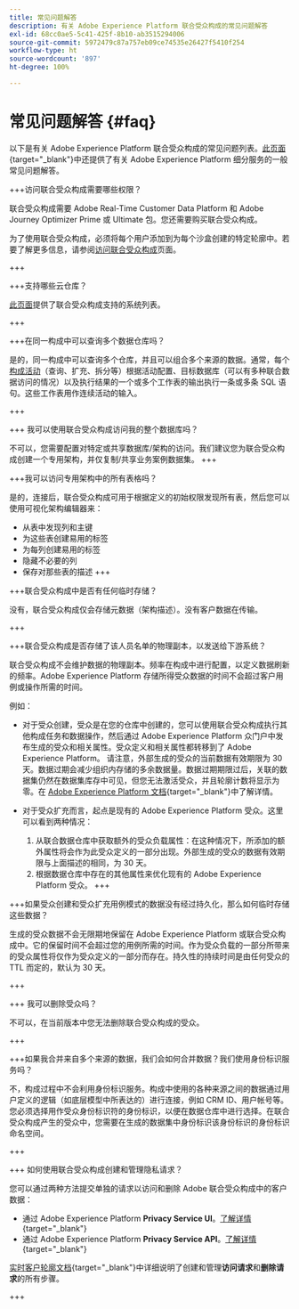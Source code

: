 ```yaml
---
title: 常见问题解答
description: 有关 Adobe Experience Platform 联合受众构成的常见问题解答
exl-id: 68cc0ae5-5c41-425f-8b10-ab3515294006
source-git-commit: 5972479c87a757eb09ce74535e26427f5410f254
workflow-type: ht
source-wordcount: '897'
ht-degree: 100%

---
```


# 常见问题解答 {#faq}

以下是有关 Adobe Experience Platform 联合受众构成的常见问题列表。[此页面](https://experienceleague.adobe.com/zh-hans/docs/experience-platform/segmentation/faq){target="_blank"}中还提供了有关 Adobe Experience Platform 细分服务的一般常见问题解答。


+++访问联合受众构成需要哪些权限？

联合受众构成需要 Adobe Real-Time Customer Data Platform 和 Adobe Journey Optimizer Prime 或 Ultimate 包。您还需要购买联合受众构成。

为了使用联合受众构成，必须将每个用户添加到为每个沙盒创建的特定轮廓中。若要了解更多信息，请参阅[访问联合受众构成](access-prerequisites.md)页面。

+++

+++支持哪些云仓库？

[此页面](../start/access-prerequisites.md#supported-systems)提供了联合受众构成支持的系统列表。

+++


+++在同一构成中可以查询多个数据仓库吗？

是的，同一构成中可以查询多个仓库，并且可以组合多个来源的数据。通常，每个[构成活动](../compositions/orchestrate-activities.md)（查询、扩充、拆分等）根据活动配置、目标数据库（可以有多种联合数据访问的情况）以及执行结果的一个或多个工作表的输出执行一条或多条 SQL 语句。这些工作表用作连续活动的输入。

+++

+++ 我可以使用联合受众构成访问我的整个数据库吗？

不可以，您需要配置对特定或共享数据库/架构的访问。我们建议您为联合受众构成创建一个专用架构，并仅复制/共享业务案例数据集。
+++

+++我可以访问专用架构中的所有表格吗？

是的，连接后，联合受众构成可用于根据定义的初始权限发现所有表，然后您可以使用可视化架构编辑器来：

* 从表中发现列和主键
* 为这些表创建易用的标签
* 为每列创建易用的标签
* 隐藏不必要的列
* 保存对那些表的描述
+++

+++联合受众构成中是否有任何临时存储？

没有，联合受众构成仅会存储元数据（架构描述）。没有客户数据在传输。<!--The Audience export flow is done directly from Adobe Experience Platform Audience Portal (via [Destination](../connections/destinations.md)) to the customer database. The creation and update flow is done directly from your data warehouse database to Adobe Experience Platform Audience Portal.-->

+++

+++联合受众构成是否存储了该人员名单的物理副本，以发送给下游系统？

联合受众构成不会维护数据的物理副本。频率在构成中进行配置，以定义数据刷新的频率。Adobe Experience Platform 存储所得受众数据的时间不会超过客户用例或操作所需的时间。

例如：

* 对于受众创建，受众是在您的仓库中创建的，您可以使用联合受众构成执行其他构成任务和数据操作，然后通过 Adobe Experience Platform 众门户中发布生成的受众和相关属性。受众定义和相关属性都转移到了 Adobe Experience Platform。
请注意，外部生成的受众的当前数据有效期限为 30 天。数据过期会减少组织内存储的多余数据量。数据过期期限过后，关联的数据集仍然在数据集库存中可见，但您无法激活受众，并且轮廓计数将显示为零。在 [Adobe Experience Platform 文档](https://experienceleague.adobe.com/zh-hans/docs/experience-platform/segmentation/faq#how-long-do-externally-generated-audiences-last-for){target="_blank"}中了解详情。

* 对于受众扩充而言，起点是现有的 Adobe Experience Platform 受众。这里可以看到两种情况：
   1. 从联合数据仓库中获取额外的受众负载属性：在这种情况下，所添加的额外属性将会作为此受众定义的一部分出现。外部生成的受众的数据有效期限与上面描述的相同，为 30 天。
   1. 根据数据仓库中存在的其他属性来优化现有的 Adobe Experience Platform 受众。<!--For example, you have an audience of customers who have shown interest in a particular product on the website for the last two months. You now want to take this audience and further segment it using Federated Audience Composition to only include customers who have a high credit score. The credit score is deemed sensitive and individual credit score data points are not copied over from the data warehouse.-->
+++

+++如果受众创建和受众扩充用例模式的数据没有经过持久化，那么如何临时存储这些数据？

生成的受众数据不会无限期地保留在 Adobe Experience Platform 或联合受众构成中。它的保留时间不会超过您的用例所需的时间。作为受众负载的一部分所带来的受众属性将仅作为受众定义的一部分而存在。持久性的持续时间是由任何受众的 TTL 而定的，默认为 30 天。

+++

+++ 我可以删除受众吗？

不可以，在当前版本中您无法删除联合受众构成的受众。

+++

+++如果我合并来自多个来源的数据，我们会如何合并数据？我们使用身份标识服务吗？

不，构成过程中不会利用身份标识服务。构成中使用的各种来源之间的数据通过用户定义的逻辑（如底层模型中所表达的）进行连接，例如 CRM ID、用户帐号等。您必须选择用作受众身份标识符的身份标识，以便在数据仓库中进行选择。在联合受众构成产生的受众中，您需要在生成的数据集中身份标识该身份标识的身份标识命名空间。

+++

+++ 如何使用联合受众构成创建和管理隐私请求？

您可以通过两种方法提交单独的请求以访问和删除 Adobe 联合受众构成中的客户数据：

* 通过 Adobe Experience Platform **Privacy Service UI**。[了解详情](https://experienceleague.adobe.com/docs/experience-platform/privacy/ui/user-guide.html?lang=zh-Hans){target="_blank"}
* 通过 Adobe Experience Platform **Privacy Service API**。[了解详情](https://experienceleague.adobe.com/zh-hans/docs/experience-platform/privacy/api/overview){target="_blank"}

[实时客户轮廓文档](https://experienceleague.adobe.com/zh-hans/docs/experience-platform/profile/privacy){target="_blank"}中详细说明了创建和管理&#x200B;**访问请求**&#x200B;和&#x200B;**删除请求**&#x200B;的所有步骤。

+++

<!--
+++How are customer consent preferences honored for externally generated audiences that are imported into Federated Audience Composition?

As customer data is captured from multiple channels, identity stitching and merge policies allow this data to be consolidated in a single Real-Time Customer Profile. Information on the customers' consent preferences are stored and evaluated at the profile level.

Downstream Real-Time CDP and Journey Optimizer destinations check each profile for consent preferences prior to activation. Each profile's consent information is compared against consent requirements for a particular destination. If the profile does not satisfy the requirements, that profile is not sent to a destination.

When an external audience is ingested into Federated Audience Composition, it is reconciliated with existing profiles using a primary ID such as email or ECID. As a result, the existing consent policies will remain in force throughout activation.

>[!NOTE]
>
>Since the payload variables are not stored in the profile but in the data lake, you should not include consent information in externally generated audiences. Instead, use other Adobe Experience Platform ingestion channels where profile data is imported.

+++
-->
